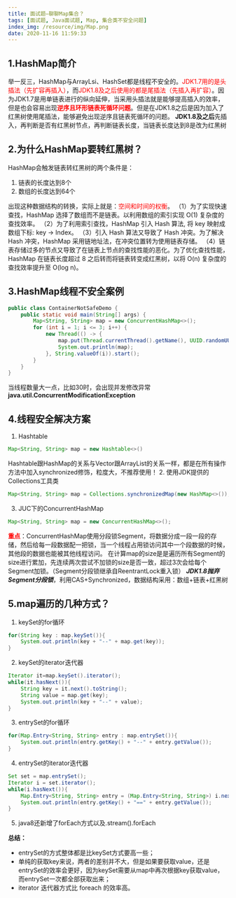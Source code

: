 ```yaml
---
title: 面试题—聊聊Map集合？
tags: [面试题, Java面试题, Map, 集合类不安全问题]
index_img: /resource/img/Map.png
date: 2020-11-16 11:59:33
---
```


## 1.HashMap简介
举一反三，HashMap与ArrayLsi、HashSet都是线程不安全的。<font color=#FF000>JDK1.7用的是头插法（先扩容再插入）</font>，而<font color=#FF000>JDK1.8及之后使用的都是尾插法（先插入再扩容）</font>。因为JDK1.7是用单链表进行的纵向延伸，当采用头插法就是能够提高插入的效率，但是也会容易出现<font color=#FF000>**逆序且环形链表死循环问题**</font>。但是在JDK1.8之后是因为加入了红黑树使用尾插法，能够避免出现逆序且链表死循环的问题。
**JDK1.8及之后**先插入，再判断是否有红黑树节点，再判断链表长度，当链表长度达到8是改为红黑树

## 2.为什么HashMap要转红黑树？
HashMap会触发链表转红黑树的两个条件是：
1. 链表的长度达到8个
2. 数组的长度达到64个

出现这种数据结构的转换，实际上就是：<font color=#FF000>空间和时间的权衡</font>。
（1）为了实现快速查找，HashMap 选择了数组而不是链表。以利用数组的索引实现 O(1) 复杂度的查找效率。
（2）为了利用索引查找，HashMap 引入 Hash 算法, 将 key 映射成数组下标: key -> Index。
（3）引入 Hash 算法又导致了 Hash 冲突。为了解决 Hash 冲突，HashMap 采用链地址法，在冲突位置转为使用链表存储。
（4）链表存储过多的节点又导致了在链表上节点的查找性能的恶化。为了优化查找性能，HashMap 在链表长度超过 8 之后转而将链表转变成红黑树，以将 O(n) 复杂度的查找效率提升至 O(log n)。

## 3.HashMap线程不安全案例
```java
public class ContainerNotSafeDemo {
    public static void main(String[] args) {
        Map<String, String> map = new ConcurrentHashMap<>();
        for (int i = 1; i <= 3; i++) {
            new Thread(() -> {
                map.put(Thread.currentThread().getName(), UUID.randomUUID().toString().substring(0 ,8));
                System.out.println(map);
            }, String.valueOf(i)).start();
        }
    }
}
```
当线程数量大一点，比如30时，会出现并发修改异常**java.util.ConcurrentModificationException**

## 4.线程安全解决方案
1. Hashtable
```java
Map<String, String> map = new Hashtable<>()
```
Hashtable跟HashMap的关系与Vector跟ArrayList的关系一样，都是在所有操作方法中加入synchronized修饰，粒度大，不推荐使用！
2. 使用JDK提供的Collections工具类
```java
Map<String, String> map = Collections.synchronizedMap(new HashMap<>());
```
3. JUC下的ConcurrentHashMap
```java
Map<String, String> map = new ConcurrentHashMap<>();
```
<font color=#FF000>**重点**</font>：ConcurrentHashMap使用分段锁Segment，将数据分成一段一段的存储，然后给每一段数据配一把锁，当一个线程占用锁访问其中一个段数据的时候，其他段的数据也能被其他线程访问。
在计算map的size是是遍历所有Segment的size进行累加，先连续两次尝试不加锁的size是否一致，超过3次会给每个Segment加锁。（Segment分段锁继承自ReentrantLock重入锁）
***JDK1.8抛弃Segment分段锁***，利用CAS+Synchronized，数据结构采用：数组+链表+红黑树

## 5.map遍历的几种方式？
1. keySet的for循环
```java
for(String key : map.keySet()){  
    System.out.println(key + "--" + map.get(key));  
}
```
2. keySet的iterator迭代器
```java
Iterator it=map.keySet().iterator();  
while(it.hasNext()){  
    String key = it.next().toString();   
    String value = map.get(key);  
    System.out.println(key + "--" + value);  
}
```
3. entrySet的for循环
```java
for(Map.Entry<String, String> entry : map.entrySet()){  
    System.out.println(entry.getKey() + "--" + entry.getValue());  
}
```
4. entrySet的iterator迭代器
```java
Set set = map.entrySet();       
Iterator i = set.iterator();       
while(i.hasNext()){    
    Map.Entry<String, String> entry = (Map.Entry<String, String>) i.next();  
    System.out.println(entry.getKey() + "==" + entry.getValue());  
}
```
5. java8还新增了forEach方式以及.stream().forEach

**总结：**
 - entrySet的方式整体都是比keySet方式要高一些；
 - 单纯的获取key来说，两者的差别并不大，但是如果要获取value，还是entrySet的效率会更好，因为keySet需要从map中再次根据key获取value，而entrySet一次都全部获取出来；
 - iterator 迭代器方式比 foreach 的效率高。
